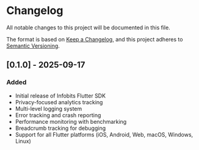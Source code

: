 # Changelog

All notable changes to this project will be documented in this file.

The format is based on [Keep a Changelog](https://keepachangelog.com/en/1.0.0/),
and this project adheres to [Semantic Versioning](https://semver.org/spec/v2.0.0.html).

## [0.1.0] - 2025-09-17

### Added
- Initial release of Infobits Flutter SDK
- Privacy-focused analytics tracking
- Multi-level logging system
- Error tracking and crash reporting
- Performance monitoring with benchmarking
- Breadcrumb tracking for debugging
- Support for all Flutter platforms (iOS, Android, Web, macOS, Windows, Linux)

